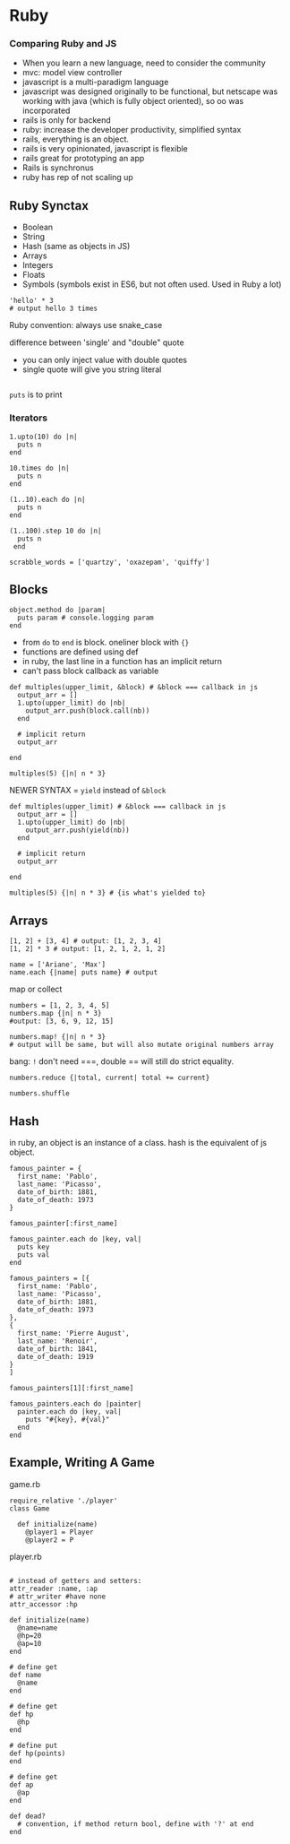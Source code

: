 # Ruby

### Comparing Ruby and JS
- When you learn a new language, need to consider the community
- mvc: model view controller
- javascript is a multi-paradigm language
- javascript was designed originally to be functional, but netscape was working with java (which is fully object oriented), so oo was incorporated
- rails is only for backend
- ruby: increase the developer productivity, simplified syntax
- rails, everything is an object. 
- rails is very opinionated, javascript is flexible
- rails great for prototyping an app
- Rails is synchronus
- ruby has rep of not scaling up

## Ruby Synctax

- Boolean
- String
- Hash (same as objects in JS)
- Arrays
- Integers
- Floats
- Symbols (symbols exist in ES6, but not often used. Used in Ruby a lot)

```
'hello' * 3
# output hello 3 times
```

Ruby convention: always use snake_case

difference between 'single' and "double" quote
  - you can only inject value with double quotes
  - single quote will give you string literal

```

```

`puts` is to print

### Iterators

```
1.upto(10) do |n|
  puts n
end
```

```
10.times do |n|
  puts n
end
```

```
(1..10).each do |n|
  puts n
end
```

```
(1..100).step 10 do |n|
  puts n
 end 
```

```
scrabble_words = ['quartzy', 'oxazepam', 'quiffy']

```

## Blocks

```
object.method do |param|
  puts param # console.logging param
end
```

- from `do` to `end` is block. oneliner block with `{}`
- functions are defined using def
- in ruby, the last line in a function has an implicit return
- can't pass block callback as variable

```
def multiples(upper_limit, &block) # &block === callback in js
  output_arr = []
  1.upto(upper_limit) do |nb|
    output_arr.push(block.call(nb))
  end

  # implicit return
  output_arr

end

multiples(5) {|n| n * 3}
```

NEWER SYNTAX = `yield` instead of `&block`
```
def multiples(upper_limit) # &block === callback in js
  output_arr = []
  1.upto(upper_limit) do |nb|
    output_arr.push(yield(nb))
  end

  # implicit return
  output_arr

end

multiples(5) {|n| n * 3} # {is what's yielded to}
```

## Arrays

```
[1, 2] + [3, 4] # output: [1, 2, 3, 4]
[1, 2] * 3 # output: [1, 2, 1, 2, 1, 2]
```

```
name = ['Ariane', 'Max']
name.each {|name| puts name} # output 
```

map or collect
```
numbers = [1, 2, 3, 4, 5]
numbers.map {|n| n * 3}
#output: [3, 6, 9, 12, 15]

numbers.map! {|n| n * 3}
# output will be same, but will also mutate original numbers array

```

bang: `!`
don't need ===, double == will still do strict equality.

```
numbers.reduce {|total, current| total += current}
```

```
numbers.shuffle 
```

## Hash

in ruby, an object is an instance of a class. hash is the equivalent of js object.

```
famous_painter = {
  first_name: 'Pablo',
  last_name: 'Picasso',
  date_of_birth: 1881,
  date_of_death: 1973
}

famous_painter[:first_name]

famous_painter.each do |key, val|
  puts key
  puts val
end
```

```
famous_painters = [{
  first_name: 'Pablo',
  last_name: 'Picasso',
  date_of_birth: 1881,
  date_of_death: 1973
},
{
  first_name: 'Pierre August',
  last_name: 'Renoir',
  date_of_birth: 1841,
  date_of_death: 1919
}
]

famous_painters[1][:first_name]

famous_painters.each do |painter|
  painter.each do |key, val|
    puts "#{key}, #{val}"
  end
end
```

## Example, Writing A Game

game.rb
```
require_relative './player'
class Game

  def initialize(name)
    @player1 = Player
    @player2 = P
```

player.rb
```

# instead of getters and setters:
attr_reader :name, :ap
# attr_writer #have none
attr_accessor :hp

def initialize(name)
  @name=name
  @hp=20
  @ap=10
end

# define get
def name
  @name
end

# define get
def hp
  @hp
end

# define put
def hp(points)
end

# define get
def ap
  @ap
end

def dead?
  # convention, if method return bool, define with '?' at end
end

```

